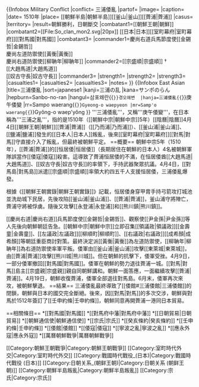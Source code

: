 {{Infobox Military Conflict
|conflict= 三浦倭亂
|partof=
|image=
|caption=
|date= 1510年
|place= [[朝鮮半島|朝鮮半島]][[釜山|釜山]][[薺浦|薺浦]]
|casus=
|territory=
|result=朝鮮勝利，日朝斷交 
|combatant1=[[朝鮮王朝|朝鮮]]
|combatant2=[[File:So_clan_mon2.svg|20px]] [[日本|日本]][[室町幕府|室町幕府]][[對馬國|對馬國]]
|combatant3=
|commander1=慶尚右道兵馬節度使[[金錫哲|金錫哲]]<br/>慶尚左道防禦使[[黃衡|黃衡]]<br/>慶尚右道防禦使[[柳聃年|柳聃年]]
|commander2=[[宗盛順|宗盛順]] †<br/>[[大趙馬道|大趙馬道]]<br/>[[奴古守長|奴古守長]]
|commander3=
|strength1=
|strength2=
|strength3=
|casualties1=
|casualties2=
|casualties3=
|notes=
}}
{{Infobox East Asian
|title=三浦倭亂
|sort=japanese1
|kanji=三浦の乱
|kana=サンポのらん
|hepburn=Sanbo-no-ran
|hangul=삼포왜란{{`}}경오왜변 
|hanja=三浦倭亂{{`}}庚午倭變
|rr=Sampo waerang{{`}}Gyeong-o waepyeon
|mr=Samp'o waerang{{`}}Gyŏng-o waep'yŏng
}}
'''三浦倭亂'''，又稱'''庚午倭變'''，在日本稱為'''三浦之亂'''，指的是1510年（[[朝鮮中宗|朝鮮中宗]]5年）[[陰曆|陰曆]]4月4日[[朝鮮王朝|朝鮮]][[薺浦|薺浦]]（[[乃而浦|乃而浦]]）、[[釜山浦|釜山浦]]、[[鹽浦|鹽浦]]發生的[[日本人|日本人]]叛亂，後來[[室町幕府|室町幕府]][[對馬|對馬]]守直接介入了叛亂，但最終被朝鮮平定。
==概要==
朝鮮中宗5年（1510年），[[薺浦|薺浦]]的[[恒居倭|恒居倭]]（長期居住在朝鮮的日本人）4名被朝鮮軍隊誤當作[[倭寇|倭寇]]殺害。這導致了薺浦恒居倭的不滿，在恒居倭酋[[大趙馬道|大趙馬道]]、[[奴古守長|奴古守長]]的率領下，手持武器聚眾抗議。4月4日，[[對馬島|對馬島]]派遣[[宗盛順|宗盛順]]率領大約四五千人支援恒居倭，三浦倭亂爆發。

根據《[[朝鮮王朝實錄|朝鮮王朝實錄]]》記載，恒居倭身穿甲胄手持弓箭攻打城池並洗劫城下民居，先後攻陷[[釜山浦|釜山浦]]、[[薺浦|薺浦]]，釜山浦守將陣亡，薺浦守將被俘虜。隨後又攻擊[[永登浦|永登浦]]和[[熊川鎮|熊川鎮]]。

[[慶尚右道|慶尚右道]]兵馬節度使[[金錫哲|金錫哲]]、觀察使[[尹金孫|尹金孫]]等人先後向朝鮮朝廷告急。[[朝鮮中宗|朝鮮中宗]]立即召集[[領議政|領議政]][[金壽童|金壽童]]、[[左議政|左議政]][[柳順町|柳順町]]、[[右議政|右議政]][[成希顏|成希顏]]等朝廷重臣商討對策。最終決定派[[黃衡|黃衡]]為左道防禦使，[[柳聃年|柳聃年]]為右道防禦使率軍平叛。倭軍由[[釜山浦|釜山浦]]攻擊[[東萊城|東萊城]]，由[[薺浦|薺浦]]攻擊[[熊川城|熊川城]]。但在朝鮮的抗擊下，倭軍受挫。4月9日，一部分倭軍撤回[[對馬國|對馬國]]。倭軍在朝鮮的勢力退往薺浦一城。[[對馬|對馬]]島主[[宗盛親|宗盛親]]親自同朝鮮講和。朝鮮一面答應，一面繼續攻擊[[薺浦|薺浦]]。4月19日，朝鮮收復薺浦，倭軍全部退往對馬島。6月末，倭軍再次來攻，被朝鮮擊退。
==結果==
三浦倭亂最終導致了[[倭館#三浦倭館|三浦倭館]]的閉鎖，朝鮮與日本的國交完全斷絕。後來，因[[對馬|對馬]]的多次交涉，朝鮮與對馬於1512年簽訂了[[壬申約條|壬申約條]]，朝鮮同意再開薺浦一港同日本貿易。

==相關條目==
*[[對馬國|對馬國]]
*[[對馬府中藩|對馬府中藩]]
*[[日朝貿易|日朝貿易]]
*[[朝鮮通信使|朝鮮通信使]]
*[[宗氏|宗氏]]
*[[癸亥條約|癸亥條約]]
*[[壬申約條|壬申約條]]
*[[倭館|倭館]]
*[[倭寇|倭寇]]
*[[寧波之亂|寧波之亂]]
*[[應永外寇|應永外寇]]
*[[萬曆朝鮮戰爭|萬曆朝鮮戰爭]]

[[Category:朝鮮王朝戰爭|Category:朝鮮王朝戰爭]]
[[Category:室町時代外交|Category:室町時代外交]]
[[Category:戰國時代戰役_(日本)|Category:戰國時代戰役 (日本)]]
[[Category:日朝关系_(朝鲜王朝)|Category:日朝关系 (朝鲜王朝)]]
[[Category:朝鮮半島叛亂|Category:朝鮮半島叛亂]]
[[Category:宗氏|Category:宗氏]]